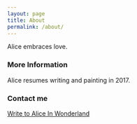 ```yaml
---
layout: page
title: About
permalink: /about/
---
```


Alice embraces love.

### More Information

Alice resumes writing and painting in 2017.

### Contact me

[Write to Alice In Wonderland](mailto:WonderlandAlice100@gmail.com)
